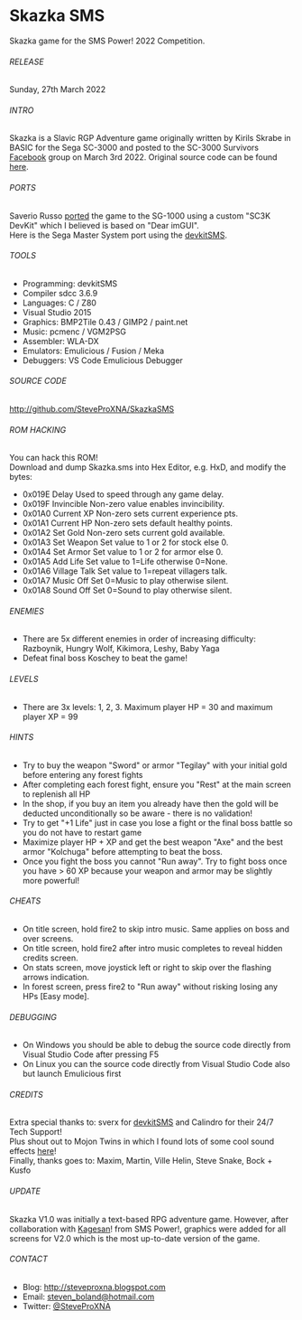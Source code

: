 # Skazka SMS
Skazka game for the SMS Power! 2022 Competition.

###### RELEASE
Sunday, 27th March 2022

###### INTRO
Skazka is a Slavic RGP Adventure game originally written by Kirils Skrabe in BASIC for the Sega SC-3000 and posted to the SC-3000 Survivors [Facebook](https://bit.ly/3De1P4E) group on March 3rd 2022.  Original source code can be found [here](https://bit.ly/3tGV9J3).

###### PORTS
Saverio Russo [ported](https://bit.ly/3IKJg9x) the game to the SG-1000 using a custom "SC3K DevKit" which I believed is based on "Dear imGUI".
<br />
Here is the Sega Master System port using the [devkitSMS](https://github.com/sverx/devkitSMS).

###### TOOLS
- Programming:	devkitSMS
- Compiler		sdcc 3.6.9
- Languages:	C / Z80
- Visual Studio 2015
- Graphics:		BMP2Tile 0.43 / GIMP2 / paint.net
- Music:		pcmenc / VGM2PSG
- Assembler:	WLA-DX
- Emulators:	Emulicious / Fusion / Meka
- Debuggers:	VS Code Emulicious Debugger

###### SOURCE CODE
http://github.com/SteveProXNA/SkazkaSMS

###### ROM HACKING
You can hack this ROM!  
Download and dump Skazka.sms into Hex Editor, e.g. HxD, and modify the bytes:
- 0x019E	Delay			Used to speed through any game delay.
- 0x019F	Invincible		Non-zero value enables invincibility.
- 0x01A0	Current XP		Non-zero sets current experience pts.
- 0x01A1	Current HP		Non-zero sets default healthy points.
- 0x01A2	Set Gold 		Non-zero sets current gold available.
- 0x01A3	Set Weapon 		Set value to 1 or 2 for stock else 0.
- 0x01A4	Set Armor		Set value to 1 or 2 for armor else 0.
- 0x01A5	Add Life		Set value to 1=Life otherwise 0=None.
- 0x01A6	Village Talk	Set value to 1=repeat villagers talk.
- 0x01A7	Music Off		Set 0=Music to play otherwise silent.
- 0x01A8	Sound Off		Set 0=Sound to play otherwise silent.

###### ENEMIES
- There are 5x different enemies in order of increasing difficulty: Razboynik, Hungry Wolf, Kikimora, Leshy, Baby Yaga
- Defeat final boss Koschey to beat the game!

###### LEVELS
- There are 3x levels: 1, 2, 3.  Maximum player HP = 30 and maximum player XP = 99

###### HINTS
- Try to buy the weapon "Sword" or armor "Tegilay" with your initial gold before entering any forest fights
- After completing each forest fight, ensure you "Rest" at the main screen to replenish all HP
- In the shop, if you buy an item you already have then the gold will be deducted unconditionally so be aware - there is no validation!
- Try to get "+1 Life" just in case you lose a fight or the final boss battle so you do not have to restart game
- Maximize player HP + XP and get the best weapon "Axe" and the best armor "Kolchuga" before attempting to beat the boss.  
- Once you fight the boss you cannot "Run away".  Try to fight boss once you have > 60 XP because your weapon and armor may be slightly more powerful!

###### CHEATS
- On title screen, hold fire2 to skip intro music.  Same applies on boss and over screens.
- On title screen, hold fire2 after intro music completes to reveal hidden credits screen.
- On stats screen, move joystick left or right to skip over the flashing arrows indication.
- In forest screen, press fire2 to "Run away" without risking losing any HPs [Easy mode].

###### DEBUGGING
- On Windows you should be able to debug the source code directly from Visual Studio Code after pressing F5
- On Linux you can the source code directly from Visual Studio Code also but launch Emulicious first

###### CREDITS
Extra special thanks to: sverx for [devkitSMS](https://github.com/sverx/devkitSMS) and Calindro for their 24/7 Tech Support!
<br />
Plus shout out to Mojon Twins in which I found lots of some cool sound effects [here](https://github.com/mojontwins/loves_the_sg1000)!
<br />
Finally, thanks goes to: Maxim, Martin, Ville Helin, Steve Snake, Bock + Kusfo

###### UPDATE
Skazka V1.0 was initially a text-based RPG adventure game. However, after collaboration with [Kagesan](https://www.smspower.org/forums/member7411)! from SMS Power!, graphics were added for all screens for V2.0 which is the most up-to-date version of the game.

###### CONTACT
- Blog:		http://steveproxna.blogspot.com
- Email:	steven_boland@hotmail.com
- Twitter:	[@SteveProXNA](http://twitter.com/SteveProXNA)